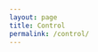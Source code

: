 ```yaml
---
layout: page
title: Control
permalink: /control/
---
```


<!-- this is a control page so we can evaluate how “users” vs “pageviews” are being reported -->